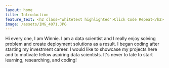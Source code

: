 ```yaml
---
layout: home
title: Introduction
feature_text: <h2 class="whitetext highlighted">Click Code Repeat</h2>
image: /assets/IMG_4071.JPG
---
```


Hi every one, I am Winnie. I am a data scientist and I really enjoy solving problem and create deployment solutions as a result. I began coding after starting my investment career. I would like to showcase my projects here and to motivate fellow aspiring data scientists. It's never to late to start learning, researching, and coding! 
